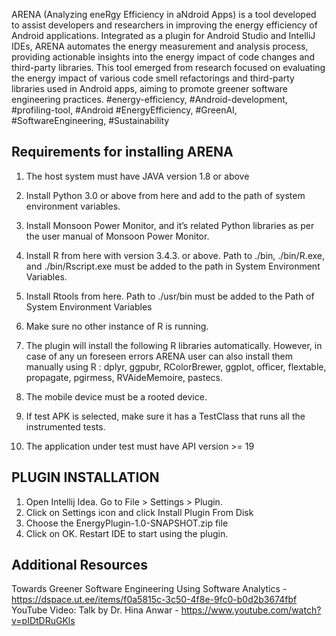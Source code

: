 ARENA (Analyzing eneRgy Efficiency in aNdroid Apps) is a tool developed to assist developers and researchers in improving the energy efficiency of Android applications. Integrated as a plugin for Android Studio and IntelliJ IDEs, ARENA automates the energy measurement and analysis process, providing actionable insights into the energy impact of code changes and third-party libraries. This tool emerged from research focused on evaluating the energy impact of various code smell refactorings and third-party libraries used in Android apps, aiming to promote greener software engineering practices.  #energy-efficiency, #Android-development, #profiling-tool, #Android
#EnergyEfficiency, #GreenAI, #SoftwareEngineering, #Sustainability

## Requirements for installing ARENA
1.	The host system must have JAVA version 1.8 or above
2.	Install Python 3.0 or above from here and add to the path of system environment variables.
3.	Install Monsoon Power Monitor, and it’s related Python libraries as per the user manual of Monsoon Power Monitor.
4.	Install R from here with version 3.4.3. or above. Path to ./bin, ./bin/R.exe, and ./bin/Rscript.exe must be added to the path in System Environment Variables. 
5.	Install Rtools from here. Path to ./usr/bin must be added to the Path of System Environment Variables
6.	Make sure no other instance of R is running.
7.	The plugin will install the following R libraries automatically. However, in case of any un foreseen errors ARENA user can also install them manually using R : dplyr, ggpubr, RColorBrewer, ggplot, officer, flextable, propagate, pgirmess, RVAideMemoire, pastecs. 
 
 
8.	The mobile device must be a rooted device.
9.	If test APK is selected, make sure it has a TestClass that runs all the instrumented tests. 
10.	The application under test must have API version >= 19

## PLUGIN INSTALLATION

1.	Open Intellij Idea. Go to File > Settings > Plugin. 
2.	Click on Settings icon and click Install Plugin From Disk
3.	Choose the EnergyPlugin-1.0-SNAPSHOT.zip file 
4.	Click on OK. Restart IDE to start using the plugin.

## Additional Resources

Towards Greener Software Engineering Using Software Analytics - https://dspace.ut.ee/items/f0a5815c-3c50-4f8e-9fc0-b0d2b3674fbf
YouTube Video: Talk by Dr. Hina Anwar - https://www.youtube.com/watch?v=pIDtDRuGKls
